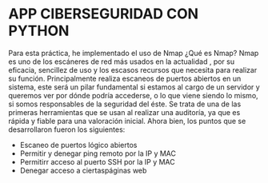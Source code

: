# APP CIBERSEGURIDAD CON PYTHON

Para esta práctica, he implementado el uso de Nmap
¿Qué es Nmap?
Nmap es uno de los escáneres de red más usados en la actualidad , por su eficacia, sencillez de uso y los escasos recursos que necesita para realizar su función. Principalmente realiza escaneos de puertos abiertos en un sistema, este será un pilar fundamental si estamos al cargo de un servidor y queremos ver por dónde podría accederse, o lo que viene siendo lo mismo, si somos responsables de la seguridad del éste. Se trata de una de las primeras herramientas que se usan al realizar una auditoría, ya que es rápida y fiable para una valoración inicial.
Ahora bien, los puntos que se desarrollaron fueron los siguientes:
* Escaneo de puertos lógico abiertos
* Permitir y denegar ping remoto por la IP y MAC
* Permitirr acceso al puerto SSH por la IP y MAC
* Denegar acceso a ciertaspáginas web
